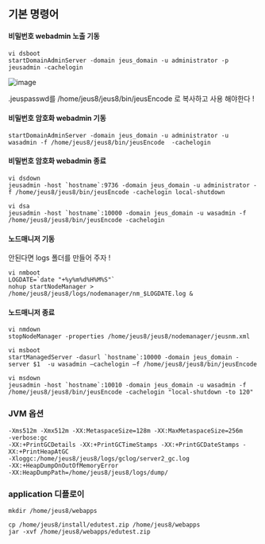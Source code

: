 ## 기본 명령어

#### 비밀번호 webadmin 노출 기동

```
vi dsboot
startDomainAdminServer -domain jeus_domain -u administrator -p jeusadmin -cachelogin
```

![image](https://user-images.githubusercontent.com/38831314/143995873-f6900300-b2dd-4a70-a145-22fe9ed33cd7.png)

.jeuspasswd를 /home/jeus8/jeus8/bin/jeusEncode 로 복사하고 사용 해야한다 !

#### 비밀번호 암호화 webadmin 기동

```
startDomainAdminServer -domain jeus_domain -u administrator -u wasadmin -f /home/jeus8/jeus8/bin/jeusEncode  -cachelogin
```

#### 비밀번호 암호화 webadmin 종료

```
vi dsdown
jeusadmin -host `hostname`:9736 -domain jeus_domain -u administrator -f /home/jeus8/jeus8/bin/jeusEncode -cachelogin local-shutdown
```


```
vi dsa
jeusadmin -host `hostname`:10000 -domain jeus_domain -u wasadmin -f /home/jeus8/jeus8/bin/jeusEncode -cachelogin
```

#### 노드매니저 기동

안된다면 logs 폴더를 만들어 주자 ! 

```
vi nmboot
LOGDATE=`date "+%y%m%d%H%M%S"`
nohup startNodeManager > /home/jeus8/jeus8/logs/nodemanager/nm_$LOGDATE.log &
```

#### 노드매니저 종료

```
vi nmdown
stopNodeManager -properties /home/jeus8/jeus8/nodemanager/jeusnm.xml
```

```
vi msboot
startManagedServer -dasurl `hostname`:10000 -domain jeus_domain -server $1  -u wasadmin –cachelogin –f /home/jeus8/jeus8/bin/jeusEncode
```

```
vi msdown
jeusadmin -host `hostname`:10010 -domain jeus_domain -u wasadmin -f /home/jeus8/jeus8/bin/jeusEncode -cachelogin "local-shutdown -to 120"
```


### JVM 옵션

```
-Xms512m -Xmx512m -XX:MetaspaceSize=128m -XX:MaxMetaspaceSize=256m
-verbose:gc
-XX:+PrintGCDetails -XX:+PrintGCTimeStamps -XX:+PrintGCDateStamps -XX:+PrintHeapAtGC
-Xloggc:/home/jeus8/jeus8/logs/gclog/server2_gc.log
-XX:+HeapDumpOnOutOfMemoryError
-XX:HeapDumpPath=/home/jeus8/jeus8/logs/dump/
```


### application 디플로이

```
mkdir /home/jeus8/webapps
```

```
cp /home/jeus8/install/edutest.zip /home/jeus8/webapps
jar -xvf /home/jeus8/webapps/edutest.zip
```
